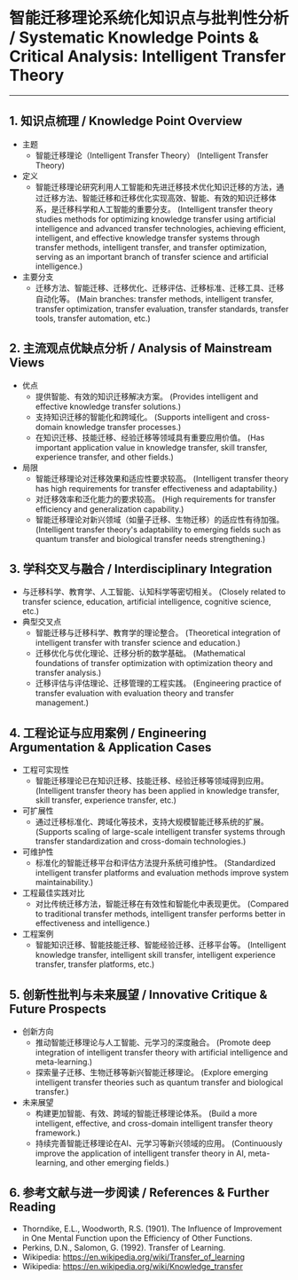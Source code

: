 # 智能迁移理论系统化知识点与批判性分析 / Systematic Knowledge Points & Critical Analysis: Intelligent Transfer Theory

---

## 1. 知识点梳理 / Knowledge Point Overview

- 主题
  - 智能迁移理论（Intelligent Transfer Theory）
      (Intelligent Transfer Theory)
- 定义
  - 智能迁移理论研究利用人工智能和先进迁移技术优化知识迁移的方法，通过迁移方法、智能迁移和迁移优化实现高效、智能、有效的知识迁移体系，是迁移科学和人工智能的重要分支。
      (Intelligent transfer theory studies methods for optimizing knowledge transfer using artificial intelligence and advanced transfer technologies, achieving efficient, intelligent, and effective knowledge transfer systems through transfer methods, intelligent transfer, and transfer optimization, serving as an important branch of transfer science and artificial intelligence.)
- 主要分支
  - 迁移方法、智能迁移、迁移优化、迁移评估、迁移标准、迁移工具、迁移自动化等。
      (Main branches: transfer methods, intelligent transfer, transfer optimization, transfer evaluation, transfer standards, transfer tools, transfer automation, etc.)

## 2. 主流观点优缺点分析 / Analysis of Mainstream Views

- 优点
  - 提供智能、有效的知识迁移解决方案。
      (Provides intelligent and effective knowledge transfer solutions.)
  - 支持知识迁移的智能化和跨域化。
      (Supports intelligent and cross-domain knowledge transfer processes.)
  - 在知识迁移、技能迁移、经验迁移等领域具有重要应用价值。
      (Has important application value in knowledge transfer, skill transfer, experience transfer, and other fields.)
- 局限
  - 智能迁移理论对迁移效果和适应性要求较高。
      (Intelligent transfer theory has high requirements for transfer effectiveness and adaptability.)
  - 对迁移效率和泛化能力的要求较高。
      (High requirements for transfer efficiency and generalization capability.)
  - 智能迁移理论对新兴领域（如量子迁移、生物迁移）的适应性有待加强。
      (Intelligent transfer theory's adaptability to emerging fields such as quantum transfer and biological transfer needs strengthening.)

## 3. 学科交叉与融合 / Interdisciplinary Integration

- 与迁移科学、教育学、人工智能、认知科学等密切相关。
  (Closely related to transfer science, education, artificial intelligence, cognitive science, etc.)
- 典型交叉点
  - 智能迁移与迁移科学、教育学的理论整合。
      (Theoretical integration of intelligent transfer with transfer science and education.)
  - 迁移优化与优化理论、迁移分析的数学基础。
      (Mathematical foundations of transfer optimization with optimization theory and transfer analysis.)
  - 迁移评估与评估理论、迁移管理的工程实践。
      (Engineering practice of transfer evaluation with evaluation theory and transfer management.)

## 4. 工程论证与应用案例 / Engineering Argumentation & Application Cases

- 工程可实现性
  - 智能迁移理论已在知识迁移、技能迁移、经验迁移等领域得到应用。
      (Intelligent transfer theory has been applied in knowledge transfer, skill transfer, experience transfer, etc.)
- 可扩展性
  - 通过迁移标准化、跨域化等技术，支持大规模智能迁移系统的扩展。
      (Supports scaling of large-scale intelligent transfer systems through transfer standardization and cross-domain technologies.)
- 可维护性
  - 标准化的智能迁移平台和评估方法提升系统可维护性。
      (Standardized intelligent transfer platforms and evaluation methods improve system maintainability.)
- 工程最佳实践对比
  - 对比传统迁移方法，智能迁移在有效性和智能化中表现更优。
      (Compared to traditional transfer methods, intelligent transfer performs better in effectiveness and intelligence.)
- 工程案例
  - 智能知识迁移、智能技能迁移、智能经验迁移、迁移平台等。
      (Intelligent knowledge transfer, intelligent skill transfer, intelligent experience transfer, transfer platforms, etc.)

## 5. 创新性批判与未来展望 / Innovative Critique & Future Prospects

- 创新方向
  - 推动智能迁移理论与人工智能、元学习的深度融合。
      (Promote deep integration of intelligent transfer theory with artificial intelligence and meta-learning.)
  - 探索量子迁移、生物迁移等新兴智能迁移理论。
      (Explore emerging intelligent transfer theories such as quantum transfer and biological transfer.)
- 未来展望
  - 构建更加智能、有效、跨域的智能迁移理论体系。
      (Build a more intelligent, effective, and cross-domain intelligent transfer theory framework.)
  - 持续完善智能迁移理论在AI、元学习等新兴领域的应用。
      (Continuously improve the application of intelligent transfer theory in AI, meta-learning, and other emerging fields.)

## 6. 参考文献与进一步阅读 / References & Further Reading

- Thorndike, E.L., Woodworth, R.S. (1901). The Influence of Improvement in One Mental Function upon the Efficiency of Other Functions.
- Perkins, D.N., Salomon, G. (1992). Transfer of Learning.
- Wikipedia: <https://en.wikipedia.org/wiki/Transfer_of_learning>
- Wikipedia: <https://en.wikipedia.org/wiki/Knowledge_transfer>

